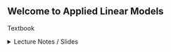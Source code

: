 ## Welcome to Applied Linear Models

Textbook 

<details>
<summary>Lecture Notes / Slides</summary>

* [00 - Linear Models Intro](/00_LinearModels_Intro.html) 
* [01 - Introduction to R](/01_Introduction_to_R.nb.html) 
* [02 - Summary Graphs](/02_SummaryGraphs.html) 
* [03 - Residual Sum of Squares](/03_RSS.html) 
* [04 - Ordinary Least Squares & Variance](/04_LeastSquares_Variance.html)
</details>
